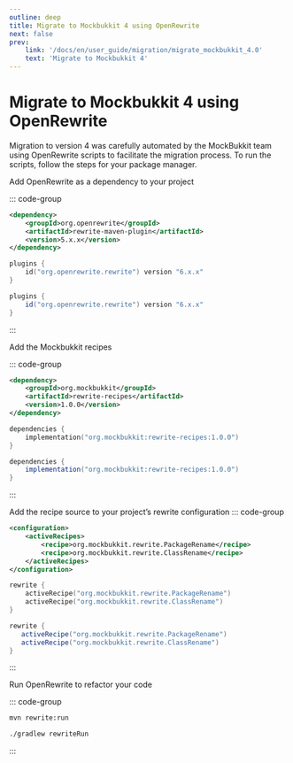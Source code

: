 ```yaml
---
outline: deep
title: Migrate to Mockbukkit 4 using OpenRewrite
next: false
prev:
    link: '/docs/en/user_guide/migration/migrate_mockbukkit_4.0'
    text: 'Migrate to Mockbukkit 4'
---
```


# Migrate to Mockbukkit 4 using OpenRewrite

Migration to version 4 was carefully automated by the MockBukkit team using OpenRewrite scripts to facilitate the migration process. To run the scripts, follow the steps for your package manager.

Add OpenRewrite as a dependency to your project

::: code-group

```xml [Maven]
<dependency>
    <groupId>org.openrewrite</groupId>
    <artifactId>rewrite-maven-plugin</artifactId>
    <version>5.x.x</version>
</dependency>
```

```kotlin [Gradle Kotlin DSL]
plugins {
    id("org.openrewrite.rewrite") version "6.x.x"
}
```

```groovy [Gradle Groovy DSL]
plugins {
    id("org.openrewrite.rewrite") version "6.x.x"
}
```
:::

Add the Mockbukkit recipes

::: code-group

```xml [Maven]
<dependency>
    <groupId>org.mockbukkit</groupId>
    <artifactId>rewrite-recipes</artifactId> 
    <version>1.0.0</version>
</dependency>
```

```kotlin [Gradle Kotlin DSL]
dependencies {
    implementation("org.mockbukkit:rewrite-recipes:1.0.0") 
}
```

```groovy [Gradle Groovy DSL]
dependencies {
    implementation("org.mockbukkit:rewrite-recipes:1.0.0") 
}
```
:::

Add the recipe source to your project’s rewrite configuration
::: code-group

```xml [Maven]
<configuration>
    <activeRecipes>
        <recipe>org.mockbukkit.rewrite.PackageRename</recipe>
        <recipe>org.mockbukkit.rewrite.ClassRename</recipe>
    </activeRecipes>
</configuration>
```

```kotlin [Gradle Kotlin DSL]
rewrite {
    activeRecipe("org.mockbukkit.rewrite.PackageRename")
    activeRecipe("org.mockbukkit.rewrite.ClassRename")
}
```

```groovy [Gradle Groovy DSL]
rewrite {
   activeRecipe("org.mockbukkit.rewrite.PackageRename")
   activeRecipe("org.mockbukkit.rewrite.ClassRename")
}
```
:::

Run OpenRewrite to refactor your code

::: code-group
```bash [Maven]
mvn rewrite:run
```
```bash [Gradle]
./gradlew rewriteRun
```
:::